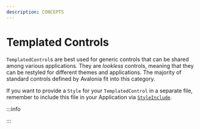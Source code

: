 ```yaml
---
description: CONCEPTS
---
```


# Templated Controls

`TemplatedControl`s are best used for generic controls that can be shared among various applications. They are _lookless_ controls, meaning that they can be restyled for different themes and applications. The majority of standard controls defined by Avalonia fit into this category.



If you want to provide a `Style` for your `TemplatedControl` in a separate file, remember to include this file in your Application via [`StyleInclude`](../basics/user-interface/styling/styles).





:::info

:::
